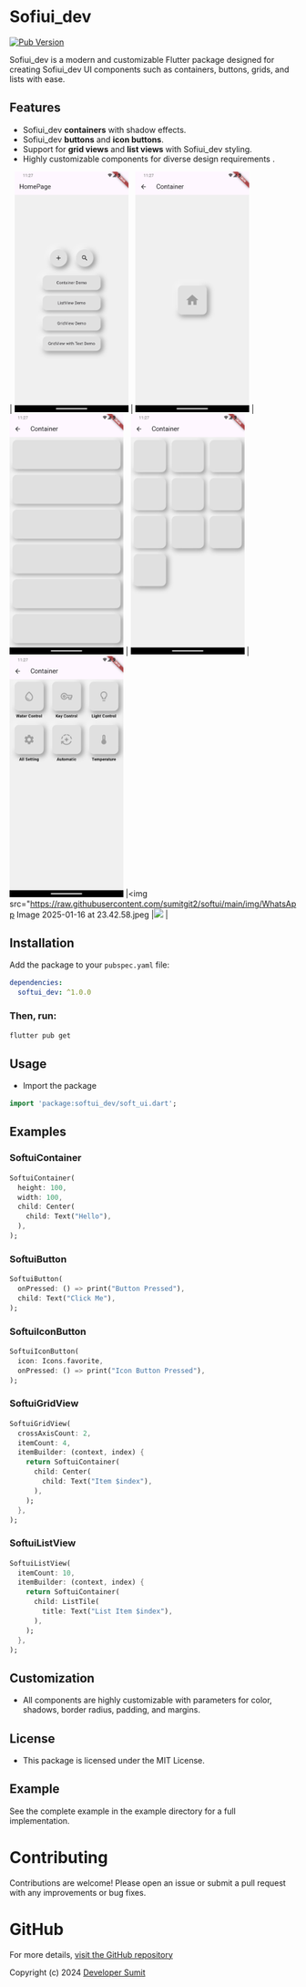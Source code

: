 # Sofiui_dev

[![Pub Version](https://img.shields.io/pub/v/softui_dev)](https://pub.dev/packages/softui_dev)

Sofiui_dev is a modern and customizable Flutter package designed for creating Sofiui_dev UI components such as containers, buttons, grids, and lists with ease. 

## Features

- Sofiui_dev **containers** with shadow effects.
- Sofiui_dev **buttons** and **icon buttons**.
- Support for **grid views** and **list views** with Sofiui_dev styling.
- Highly customizable components for diverse design requirements .


| <img src="https://raw.githubusercontent.com/sumitgit2/softui/main/img/Screenshot_1737050250.png" width="200px"> | <img src="https://raw.githubusercontent.com/sumitgit2/softui/main/img/Screenshot_1737050253.png" width="200px"> |<img src="https://raw.githubusercontent.com/sumitgit2/softui/main/img/Screenshot_1737050257.png" width="200px"> | <img src="https://raw.githubusercontent.com/sumitgit2/softui/main/img/Screenshot_1737050263.png" width="200px"> | <img src="https://raw.githubusercontent.com/sumitgit2/softui/main/img/Screenshot_1737050266.png" width="200px"> |<img src="https://raw.githubusercontent.com/sumitgit2/softui/main/img/WhatsApp Image 2025-01-16 at 23.42.58.jpeg  |<img src="https://raw.githubusercontent.com/sumitgit2/softui/main/img/softui_icon_name_button_widget.jpg" width="200px"> |


## Installation

Add the package to your `pubspec.yaml` file:

```yaml
dependencies:
  softui_dev: ^1.0.0
```

### Then, run:
```
flutter pub get
```

## Usage
- Import the package

```dart
import 'package:softui_dev/soft_ui.dart';
```

## Examples

### SoftuiContainer
```dart
SoftuiContainer(
  height: 100,
  width: 100,
  child: Center(
    child: Text("Hello"),
  ),
);
```

### SoftuiButton
```dart
SoftuiButton(
  onPressed: () => print("Button Pressed"),
  child: Text("Click Me"),
);
```

### SoftuiIconButton
```dart
SoftuiIconButton(
  icon: Icons.favorite,
  onPressed: () => print("Icon Button Pressed"),
);
```

### SoftuiGridView
```dart
SoftuiGridView(
  crossAxisCount: 2,
  itemCount: 4,
  itemBuilder: (context, index) {
    return SoftuiContainer(
      child: Center(
        child: Text("Item $index"),
      ),
    );
  },
);
```

### SoftuiListView
```dart
SoftuiListView(
  itemCount: 10,
  itemBuilder: (context, index) {
    return SoftuiContainer(
      child: ListTile(
        title: Text("List Item $index"),
      ),
    );
  },
);
```

## Customization
- All components are highly customizable with parameters for color, shadows, border radius, padding, and margins.

## License
- This package is licensed under the MIT License.

## Example
See the complete example in the example directory for a full implementation.


# Contributing
Contributions are welcome! Please open an issue or submit a pull request with any improvements or bug fixes.

# GitHub
For more details, [visit the GitHub repository](https://github.com/sumitgit2/softui)

Copyright (c) 2024 [Developer Sumit](https://sumitdev83.netlify.app/)